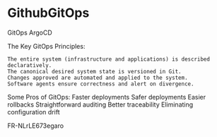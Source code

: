 # GithubGitOps
GitOps ArgoCD

The Key GitOps Principles:

    The entire system (infrastructure and applications) is described declaratively.
    The canonical desired system state is versioned in Git.
    Changes approved are automated and applied to the system.
    Software agents ensure correctness and alert on divergence.

Some Pros of GitOps:
    Faster deployments
    Safer deployments
    Easier rollbacks
    Straightforward auditing
    Better traceability
    Eliminating configuration drift

FR-NLrLE673egaro
